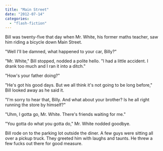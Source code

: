 ```yaml
---
title: "Main Street"
date: "2012-07-14"
categories: 
  - "flash-fiction"
---
```


Bill was twenty-five that day when Mr. White, his former maths teacher, saw him riding a bicycle down Main Street.

"Well I'll be damned, what happened to your car, Billy?"

"Mr. White," Bill stopped, nodded a polite hello. "I had a little accident. I drank too much and I ran it into a ditch."

"How's your father doing?"

"He's got his good days. But we all think it's not going to be long before," Bill looked away as he said it.

"I'm sorry to hear that, Billy. And what about your brother? Is he all right running the store by himself?"

"Uhm, I gotta go, Mr. White. There's friends waiting for me."

"You gotta do what you gotta do," Mr. White nodded goodbye.

Bill rode on to the parking lot outside the diner. A few guys were sitting all over a pickup truck. They greeted him with laughs and taunts. He threw a few fucks out there for good measure.
